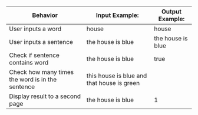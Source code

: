 | Behavior| Input Example: | Output Example: |
|---|---|---|
|User inputs a word| house   | house   |
|User inputs a sentence  | the house is blue   | the house is blue  |
|Check if sentence contains word | the house is blue   | true  |
|Check how many times the word is in the sentence | this house is blue and that house is green| | 2 |
|Display result to a second page  | the house is blue   | 1  |
